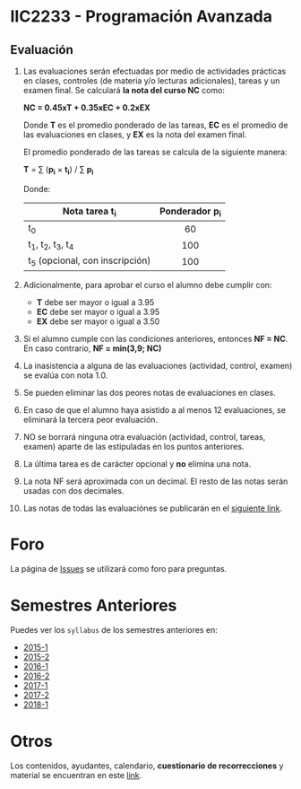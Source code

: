 # IIC2233 - Programación Avanzada


## Evaluación

1. Las evaluaciones serán efectuadas por medio de actividades prácticas en clases, 
controles (de materia y/o lecturas adicionales), tareas y un examen final. Se calculará **la nota del curso NC** como:

    **NC = 0.45xT + 0.35xEC + 0.2xEX**

    Donde **T** es el promedio ponderado de las tareas, **EC** es el promedio de las evaluaciones en clases, y **EX** es la nota del examen final.
    
    El promedio ponderado de las tareas se calcula de la siguiente manera:
    
    **T** = ∑ (**p<sub>i</sub>** × **t<sub>i</sub>**) / ∑ **p<sub>i</sub>**
    
    Donde: 
    
      | Nota tarea t<sub>i</sub>                                   | Ponderador p<sub>i</sub> |
      | ---------------------------------------------------------- |:------------------------:|
      | t<sub>0</sub>                                              | 60                       |
      | t<sub>1</sub>, t<sub>2</sub>, t<sub>3</sub>, t<sub>4</sub> | 100                      |
      | t<sub>5</sub>   (opcional, con inscripción)                | 100                      |
   

1.  Adicionalmente, para aprobar el curso el alumno debe cumplir con:
    - **T** debe ser mayor o igual a 3.95
    - **EC** debe ser mayor o igual a 3.95
    - **EX** debe ser mayor o igual a 3.50

1. Si el alumno cumple con las condiciones anteriores, entonces **NF = NC**. En caso contrario, **NF = min(3,9; NC)**
1. La inasistencia a alguna de las evaluaciones (actividad, control, examen) se evalúa con nota 1.0.
1. Se pueden eliminar las dos peores notas de evaluaciones en clases.
1. En caso de que el alumno haya asistido a al menos 12 evaluaciones, se eliminará la tercera peor evaluación.
1. NO se borrará ninguna otra evaluación (actividad, control, tareas, examen) aparte de las estipuladas en los puntos anteriores.  
1. La última tarea es de carácter opcional y **no** elimina una nota.
1. La nota NF será aproximada con un decimal. El resto de las notas serán usadas con dos decimales.
1. Las notas de todas las evaluaciónes se publicarán en el [siguiente link](https://docs.google.com/spreadsheets/d/1SMvuWAQlG8-a9yxlEllPN_noUXAk0VYWHOAiMibbzoQ/edit?usp=sharing).


# Foro

La página de [Issues](../../issues) se utilizará como foro para preguntas.


# Semestres Anteriores

Puedes ver los `syllabus` de los semestres anteriores en:
- [2015-1](https://github.com/IIC2233-2015-1/syllabus)
- [2015-2](https://github.com/IIC2233-2015-2/syllabus)
- [2016-1](https://github.com/IIC2233-2016-1/syllabus)
- [2016-2](https://github.com/IIC2233-2016-02/Syllabus)
- [2017-1](https://github.com/IIC2233/Syllabus-2017-1)
- [2017-2](https://github.com/IIC2233/Syllabus-2017-2)
- [2018-1](https://github.com/IIC2233/Syllabus-2018-1)

# Otros

Los contenidos, ayudantes, calendario, **cuestionario de recorrecciones** y material se encuentran en este [link](https://iic2233.github.io/).
